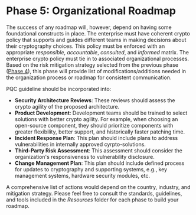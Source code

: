 # Phase 5: Organizational Roadmap
The success of any roadmap will, however, depend on having some foundational constructs in place. The enterprise must have coherent crypto policy that supports and guides different teams in making decisions about their cryptography choices. This policy must be enforced with an appropriate *responsible*, *accountable*, *consulted*, and *informed* matrix. The enterprise crypto policy must tie in to associated organizational processes. Based on the risk mitigation strategy selected from the previous phase ([Phase 4](https://github.com/comcast/CARAF/tree/main/Phase%204%3A%20Secure%20Assets)), this phase will provide list of modifications/additions needed in the organization process or roadmap for consistent communication. 

PQC guideline should be incorporated into:
- **Security Architecture Reviews**: These reviews should assess the crypto agility of the proposed architecture.
- **Product Development**: Development teams should be trained to select solutions with better crypto agility. For example, when choosing an open-source component, they should prioritize components with greater flexibility, better support, and historically faster patching time.
- **Incident Response Plan**: This plan should include plans to address vulnerabilities in internally approved cyrpto-solutions.
- **Third-Party Risk Assessment**: This assessment should consider the organization's responsiveness to vulnerability disclosure.
- **Change Management Plan**: This plan should include defined process for updates to cryptography and supporting systems, e.g., key management systems, hardware security modules, etc.

A comprehensive list of actions would depend on the country, industry, and mitigation strategy. Please feel free to consult the standards, guidelines, and tools included in the *Resources* folder for each phase to build your roadmap.
